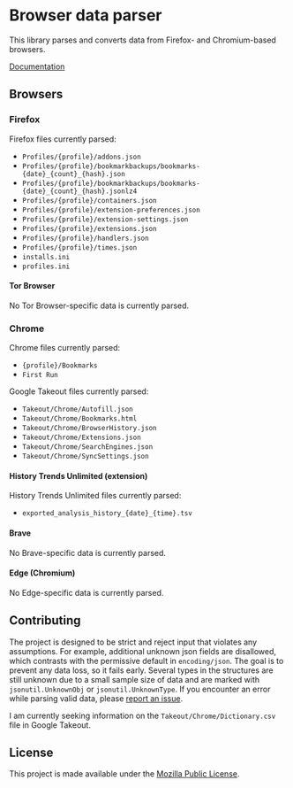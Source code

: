 # Browser data parser

This library parses and converts data from Firefox- and Chromium-based
browsers.

[Documentation](https://pkg.go.dev/github.com/andrewarchi/browser)

## Browsers

### Firefox

Firefox files currently parsed:

- `Profiles/{profile}/addons.json`
- `Profiles/{profile}/bookmarkbackups/bookmarks-{date}_{count}_{hash}.json`
- `Profiles/{profile}/bookmarkbackups/bookmarks-{date}_{count}_{hash}.jsonlz4`
- `Profiles/{profile}/containers.json`
- `Profiles/{profile}/extension-preferences.json`
- `Profiles/{profile}/extension-settings.json`
- `Profiles/{profile}/extensions.json`
- `Profiles/{profile}/handlers.json`
- `Profiles/{profile}/times.json`
- `installs.ini`
- `profiles.ini`

#### Tor Browser

No Tor Browser-specific data is currently parsed.

### Chrome

Chrome files currently parsed:

- `{profile}/Bookmarks`
- `First Run`

Google Takeout files currently parsed:

- `Takeout/Chrome/Autofill.json`
- `Takeout/Chrome/Bookmarks.html`
- `Takeout/Chrome/BrowserHistory.json`
- `Takeout/Chrome/Extensions.json`
- `Takeout/Chrome/SearchEngines.json`
- `Takeout/Chrome/SyncSettings.json`

#### History Trends Unlimited (extension)

History Trends Unlimited files currently parsed:

- `exported_analysis_history_{date}_{time}.tsv`

#### Brave

No Brave-specific data is currently parsed.

#### Edge (Chromium)

No Edge-specific data is currently parsed.

## Contributing

The project is designed to be strict and reject input that violates any
assumptions. For example, additional unknown json fields are disallowed,
which contrasts with the permissive default in `encoding/json`. The goal
is to prevent any data loss, so it fails early. Several types in the
structures are still unknown due to a small sample size of data and are
marked with `jsonutil.UnknownObj` or `jsonutil.UnknownType`. If you
encounter an error while parsing valid data, please
[report an issue](https://github.com/andrewarchi/browser/issues).

I am currently seeking information on the
`Takeout/Chrome/Dictionary.csv` file in Google Takeout.

## License

This project is made available under the
[Mozilla Public License](https://www.mozilla.org/en-US/MPL/2.0/).
